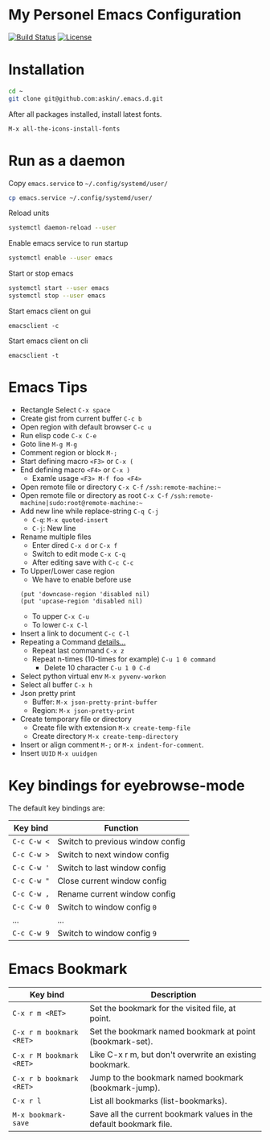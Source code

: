 # My Personel Emacs Configuration

[![Build Status](https://travis-ci.org/askin/.emacs.d.svg?branch=master)](https://travis-ci.org/askin/.emacs.d)
[![License](http://img.shields.io/:license-gpl3-blue.svg)](http://www.gnu.org/licenses/gpl-3.0.html)

# Installation
```bash
cd ~
git clone git@github.com:askin/.emacs.d.git
```

After all packages installed, install latest fonts.

    M-x all-the-icons-install-fonts

# Run as a daemon
Copy `emacs.service` to `~/.config/systemd/user/`

```bash
cp emacs.service ~/.config/systemd/user/
```

Reload units
```bash
systemctl daemon-reload --user
```

Enable emacs service to run startup
```bash
systemctl enable --user emacs
```

Start or stop emacs
```bash
systemctl start --user emacs
systemctl stop --user emacs
```

Start emacs client on gui
```
emacsclient -c
```

Start emacs client on cli
```
emacsclient -t
```

# Emacs Tips
* Rectangle Select `C-x space`
* Create gist from current buffer `C-c b`
* Open region with default browser `C-c u`
* Run elisp code `C-x C-e`
* Goto line `M-g M-g`
* Comment region or block `M-;`
* Start defining macro `<F3>` or `C-x (`
* End defining macro `<F4>` or `C-x )`
  * Examle usage `<F3> M-f foo <F4>`
* Open remote file or directory `C-x C-f` `/ssh:remote-machine:~`
* Open remote file or directory as root `C-x C-f` `/ssh:remote-machine|sudo:root@remote-machine:~`
* Add new line while replace-string `C-q C-j`
  * `C-q`: `M-x quoted-insert`
  * `C-j`: New line
* Rename multiple files
  * Enter dired `C-x d` or `C-x f`
  * Switch to edit mode `C-x C-q`
  * After editing save with `C-c C-c`
* To Upper/Lower case region
  * We have to enable before use
  ```elisp
  (put 'downcase-region 'disabled nil)
  (put 'upcase-region 'disabled nil)
  ```
  * To upper `C-x C-u`
  * To lower `C-x C-l`
* Insert a link to document `C-c C-l`
* Repeating a Command [details...](https://www.gnu.org/software/emacs/manual/html_node/emacs/Repeating.html "More Details...")
  * Repeat last command `C-x z`
  * Repeat n-times (10-times for example) `C-u 1 0 command`
    * Delete 10 character `C-u 1 0 C-d`
* Select python virtual env `M-x pyvenv-workon`
* Select all buffer `C-x h`
* Json pretty print
  * Buffer: `M-x json-pretty-print-buffer`
  * Region: `M-x json-pretty-print`
* Create temporary file or directory
  * Create file with extension `M-x create-temp-file`
  * Create directory `M-x create-temp-directory`
* Insert or align comment `M-;` or `M-x indent-for-comment`.
* Insert `UUID` `M-x uuidgen`

# Key bindings for eyebrowse-mode
The default key bindings are:

| Key bind    | Function                         |
|-------------|----------------------------------|
| `C-c C-w <` | Switch to previous window config |
| `C-c C-w >` | Switch to next window config     |
| `C-c C-w '` | Switch to last window config     |
| `C-c C-w "` | Close current window config      |
| `C-c C-w ,` | Rename current window config     |
| `C-c C-w 0` | Switch to window config `0`      |
| ...         | ...                              |
| `C-c C-w 9` | Switch to window config `9`      |

# Emacs Bookmark

| Key bind                 | Description                                                        |
|--------------------------|--------------------------------------------------------------------|
| `C-x r m <RET>`          | Set the bookmark for the visited file, at point.                   |
| `C-x r m bookmark <RET>` | Set the bookmark named bookmark at point (bookmark-set).           |
| `C-x r M bookmark <RET>` | Like C-x r m, but don't overwrite an existing bookmark.            |
| `C-x r b bookmark <RET>` | Jump to the bookmark named bookmark (bookmark-jump).               |
| `C-x r l`                | List all bookmarks (list-bookmarks).                               |
| `M-x bookmark-save`      | Save all the current bookmark values in the default bookmark file. |
